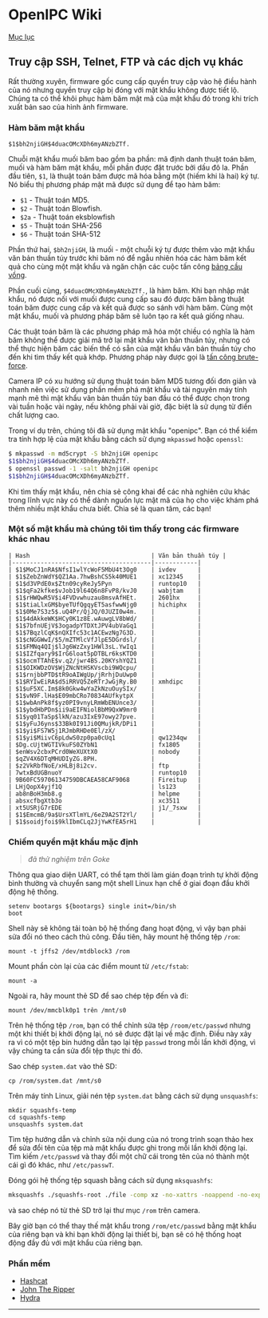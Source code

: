 # OpenIPC Wiki
[Mục lục](../README.md)

Truy cập SSH, Telnet, FTP và các dịch vụ khác
---------------------------------------------

Rất thường xuyên, firmware gốc cung cấp quyền truy cập vào hệ điều hành của nó nhưng
quyền truy cập bị đóng với mật khẩu không được tiết lộ. Chúng ta có thể khôi phục hàm băm mật mã
của mật khẩu đó trong khi trích xuất bản sao của hình ảnh firmware.

### Hàm băm mật khẩu

```console
$1$bh2njiGH$4duacOMcXDh6myANzbZTf.
```

Chuỗi mật khẩu muối băm bao gồm ba phần: mã định danh thuật toán băm,
muối và hàm băm mật khẩu, mỗi phần được đặt trước bởi dấu đô la.
Phần đầu tiên, `$1`, là thuật toán băm được mã hóa bằng một (hiếm khi là hai)
ký tự. Nó biểu thị phương pháp mật mã được sử dụng để tạo hàm băm:

- `$1` - Thuật toán MD5.
- `$2` - Thuật toán Blowfish.
- `$2a` - Thuật toán eksblowfish
- `$5` - Thuật toán SHA-256
- `$6` - Thuật toán SHA-512

Phần thứ hai, `$bh2njiGH`, là muối - một chuỗi ký tự được thêm vào
mật khẩu văn bản thuần túy trước khi băm nó để ngẫu nhiên hóa các hàm băm kết quả
cho cùng một mật khẩu và ngăn chặn các cuộc tấn công [bảng cầu vồng][1].

Phần cuối cùng, `$4duacOMcXDh6myANzbZTf.`, là hàm băm. Khi bạn nhập
mật khẩu, nó được nối với muối được cung cấp sau đó được băm bằng
thuật toán băm được cung cấp và kết quả được so sánh với hàm băm.
Cùng một mật khẩu, muối và phương pháp băm sẽ luôn tạo ra kết quả giống nhau.

Các thuật toán băm là các phương pháp mã hóa một chiều có nghĩa là hàm băm không thể
được giải mã trở lại mật khẩu văn bản thuần túy, nhưng có thể thực hiện băm
các biến thể có sẵn của mật khẩu văn bản thuần túy cho đến khi tìm thấy kết quả khớp.
Phương pháp này được gọi là [tấn công brute-force][2].

Camera IP có xu hướng sử dụng thuật toán băm MD5 tương đối đơn giản và nhanh
nên việc sử dụng phần mềm phá mật khẩu và tài nguyên máy tính mạnh mẽ thì
mật khẩu văn bản thuần túy ban đầu có thể được chọn trong vài tuần hoặc vài ngày, nếu không
phải vài giờ, đặc biệt là sử dụng từ điển chất lượng cao.

Trong ví dụ trên, chúng tôi đã sử dụng mật khẩu "openipc". Bạn có thể kiểm tra tính hợp lệ của
mật khẩu bằng cách sử dụng `mkpasswd` hoặc `openssl`:

```bash
$ mkpasswd -m md5crypt -S bh2njiGH openipc
$1$bh2njiGH$4duacOMcXDh6myANzbZTf.
$ openssl passwd -1 -salt bh2njiGH openipc
$1$bh2njiGH$4duacOMcXDh6myANzbZTf.
```

Khi tìm thấy mật khẩu, nên chia sẻ công khai để các nhà
nghiên cứu khác trong lĩnh vực này có thể dành nguồn lực mật mã của họ cho
việc khám phá thêm nhiều mật khẩu chưa biết. Chia sẻ là quan tâm, các bạn!

### Một số mật khẩu mà chúng tôi tìm thấy trong các firmware khác nhau

```
| Hash                                  | Văn bản thuần túy |
|---------------------------------------|------------|
| $1$MoCJ1nRA$NfsI1wlYcWoF5MbU4t3Og0    | ivdev      |
| $1$ZebZnWdY$QZ1Aa.7hwBshCS5k40MUE1    | xc12345    |
| $1$d3VPdE0x$Ztn09cyReJy5Pyn           | runtop10   |
| $1$qFa2kfke$vJob19l64Q6n8FvP8/kvJ0    | wabjtam    |
| $1$rHWQwR5V$i4FVDvwhuzau8msvAfHEt.    | 2601hx     |
| $1$tiaLlxGM$byeTUfQgqyET5asfwwNjg0    | hichiphx   |
| $1$0Me7S3z5$.uQ4Pr/QjJQ/0JUZI0w4m.    |            |
| $1$4dAkkeWK$HCy0K1z8E.wAuwgLV8bWd/    |            |
| $1$7bfnUEjV$3ogadpYTDXtJPV4ubVaGq1    |            |
| $1$7BqzlCqK$nQXIfc53c1ACEwzNg7G3D.    |            |
| $1$cNGGWwI/$5/mZTMlcVfJlpE5DGrdsl/    |            |
| $1$FMNq4QIj$lJg6WzZxy1HWl3sL.YwIq1    |            |
| $1$IZfqary9$IrG6loat5pDTBLr6ksKTD0    |            |
| $1$ocmTTAhE$v.q2/jwr4BS.20KYshYQZ1    |            |
| $1$OIKWDzOV$WjZNcNtHSKVscbi9WQcpu/    |            |
| $1$rnjbbPTD$tR9oAIWgUp/jRrhjDuUwp0    |            |
| $1$RYIwEiRA$d5iRRVQ5ZeRTrJwGjRy.B0    | xmhdipc    |
| $1$uF5XC.Im$8k0Gkw4wYaZkNzuOuySIx/    |            |
| $1$vN9F.lHa$E09mbCRo70834AUfkytpX     |            |
| $1$wbAnPk8f$yz0PI9vnyLRmWbENUnce3/    |            |
| $1$ybdHbPDn$ii9aEIFNiolBbM9QxW9mr0    |            |
| $1$yq01TaSp$lkN/azu3IxE97owy27pve.    |            |
| $1$yFuJ6yns$33Bk0I91Ji0QMujkR/DPi1    |            |
| $1$yi$FS7W5j1RJmbRHDe0El/zX/          |            |
| $1$yi$MiivC6pLdwS0zp0pa0cUq1          | qw1234qw   |
| $Dg.cUjtWGTIVkuFS0ZYbN1               | fx1805     |
| $enWsv2cbxPCrd0WeXUXtX0               | nobody     |
| $qZV4X6DTqMHUDIyZG.8PH.               |            |
| $z2VkRbfNoE/xHLBj8i2cv.               | ftp        |
| 7wtxBdUGBnuoY                         | runtop10   |
| 9B60FC59706134759DBCAEA58CAF9068      | Fireitup   |
| LHjQopX4yjf1Q                         | ls123      |
| ab8nBoH3mb8.g                         | helpme     |
| absxcfbgXtb3o                         | xc3511     |
| xt5USRjG7rEDE                         | j1/_7sxw   |
| $1$EmcmB/9a$UrsXTlmYL/6eZ9A2ST2Yl/    |            |
| $1$soidjfoi$9klIbmCLq2JjYwKfEA5rH1    |            |
```

### Chiếm quyền mật khẩu mặc định
> _đã thử nghiệm trên Goke_

Thông qua giao diện UART, có thể tạm thời làm gián đoạn trình tự khởi động bình thường
và chuyển sang một shell Linux hạn chế ở giai đoạn đầu
khởi động hệ thống.
```
setenv bootargs ${bootargs} single init=/bin/sh
boot
```
Shell này sẽ không tải toàn bộ hệ thống đang hoạt động, vì vậy bạn phải sửa đổi nó theo cách thủ công.
Đầu tiên, hãy mount hệ thống tệp `/rom`:
```
mount -t jffs2 /dev/mtdblock3 /rom
```
Mount phần còn lại của các điểm mount từ `/etc/fstab`:
```
mount -a
```
Ngoài ra, hãy mount thẻ SD để sao chép tệp đến và đi:
```
mount /dev/mmcblk0p1 trên /mnt/s0
```
Trên hệ thống tệp `/rom`, bạn có thể chỉnh sửa tệp `/room/etc/passwd` nhưng một khi
thiết bị khởi động lại, nó sẽ được đặt lại về mặc định. Điều này xảy ra vì có
một tệp bin hướng dẫn tạo lại tệp `passwd` trong mỗi lần khởi động, vì vậy chúng ta cần sửa đổi
tệp thực thi đó.

Sao chép `system.dat` vào thẻ SD:
```
cp /rom/system.dat /mnt/s0
```
Trên máy tính Linux, giải nén tệp `system.dat` bằng cách sử dụng `unsquashfs`:
```
mkdir squashfs-temp
cd squashfs-temp
unsquashfs system.dat
```
Tìm tệp hướng dẫn và chỉnh sửa nội dung của nó trong trình soạn thảo hex để sửa đổi tên
của tệp mà mật khẩu được ghi trong mỗi lần khởi động lại. Tìm kiếm `/etc/passwd` và
thay đổi một chữ cái trong tên của nó thành một cái gì đó khác, như `/etc/passwT`.

Đóng gói hệ thống tệp squash bằng cách sử dụng `mksquashfs`:

```bash
mksquashfs ./squashfs-root ./file -comp xz -no-xattrs -noappend -no-exports -all-root -quiet -b 131072
```
và sao chép nó từ thẻ SD trở lại thư mục `/rom` trên camera.

Bây giờ bạn có thể thay thế mật khẩu trong `/rom/etc/passwd` bằng mật khẩu của riêng bạn và khi
bạn khởi động lại thiết bị, bạn sẽ có hệ thống hoạt động đầy đủ với mật khẩu của riêng bạn.


### Phần mềm

- [Hashcat](https://hashcat.net/)
- [John The Ripper](https://www.openwall.com/john/)
- [Hydra](https://github.com/vanhauser-thc/thc-hydra)

[1]: https://en.wikipedia.org/wiki/Rainbow_table
[2]: https://en.wikipedia.org/wiki/Brute-force_attack


---------------------------------------------------

